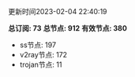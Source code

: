 更新时间2023-02-04 22:40:19

**总订阅: 73**
**总节点: 912**
**有效节点: 380**
- ss节点: 197
- v2ray节点: 172
- trojan节点: 11
